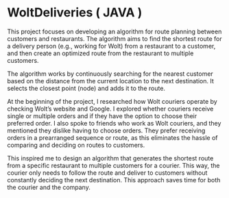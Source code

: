 # WoltDeliveries ( JAVA )
This project focuses on developing an algorithm for route planning between customers and restaurants. The algorithm aims to find the shortest route for a delivery person (e.g., working for Wolt) from a restaurant to a customer, and then create an optimized route from the restaurant to multiple customers.

The algorithm works by continuously searching for the nearest customer based on the distance from the current location to the next destination. It selects the closest point (node) and adds it to the route.

At the beginning of the project, I researched how Wolt couriers operate by checking Wolt’s website and Google. I explored whether couriers receive single or multiple orders and if they have the option to choose their preferred order. I also spoke to friends who work as Wolt couriers, and they mentioned they dislike having to choose orders. They prefer receiving orders in a prearranged sequence or route, as this eliminates the hassle of comparing and deciding on routes to customers.


This inspired me to design an algorithm that generates the shortest route from a specific restaurant to multiple customers for a courier. This way, the courier only needs to follow the route and deliver to customers without constantly deciding the next destination. This approach saves time for both the courier and the company.